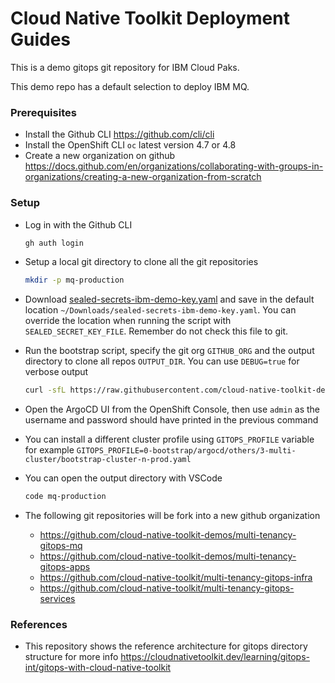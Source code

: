 # Cloud Native Toolkit Deployment Guides

This is a demo gitops git repository for IBM Cloud Paks.

This demo repo has a default selection to deploy IBM MQ.

### Prerequisites
- Install the Github CLI https://github.com/cli/cli
- Install the OpenShift CLI `oc` latest version 4.7 or 4.8
- Create a new organization on github https://docs.github.com/en/organizations/collaborating-with-groups-in-organizations/creating-a-new-organization-from-scratch


### Setup
- Log in with the Github CLI 
    ```bash
    gh auth login
    ```
- Setup a local git directory to clone all the git repositories
    ```bash
    mkdir -p mq-production
    ```


- Download [sealed-secrets-ibm-demo-key.yaml](https://bit.ly/demo-sealed-master) and save in the default location `~/Downloads/sealed-secrets-ibm-demo-key.yaml`. You can override the location when running the script with `SEALED_SECRET_KEY_FILE`. Remember do not check this file to git.

- Run the bootstrap script, specify the git org `GITHUB_ORG` and the output directory to clone all repos `OUTPUT_DIR`. You can use `DEBUG=true` for verbose output
    ```bash
    curl -sfL https://raw.githubusercontent.com/cloud-native-toolkit-demos/multi-tenancy-gitops-mq/ocp47-2021-2/scripts/bootstrap.sh | DEBUG=true GITHUB_ORG=<YOUR_GITHUB_ORG> OUTPUT_DIR=mq-production bash
    ```

- Open the ArgoCD UI from the OpenShift Console, then use `admin` as the username and password should have printed in the previous command

- You can install a different cluster profile using `GITOPS_PROFILE` variable for example `GITOPS_PROFILE=0-bootstrap/argocd/others/3-multi-cluster/bootstrap-cluster-n-prod.yaml`

- You can open the output directory with VSCode
    ```bash
    code mq-production
    ```

- The following git repositories will be fork into a new github organization
    - https://github.com/cloud-native-toolkit-demos/multi-tenancy-gitops-mq
    - https://github.com/cloud-native-toolkit-demos/multi-tenancy-gitops-apps
    - https://github.com/cloud-native-toolkit/multi-tenancy-gitops-infra
    - https://github.com/cloud-native-toolkit/multi-tenancy-gitops-services

### References
- This repository shows the reference architecture for gitops directory structure for more info https://cloudnativetoolkit.dev/learning/gitops-int/gitops-with-cloud-native-toolkit

